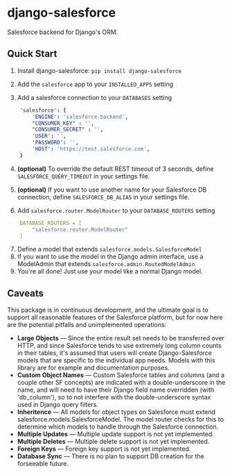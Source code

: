 django-salesforce
=================

Salesforce backend for Django&#39;s ORM.

Quick Start
-----------

1. Install django-salesforce:
   `pip install django-salesforce`

2. Add the `salesforce` app to your `INSTALLED_APPS` setting
3. Add a salesforce connection to your `DATABASES` setting
```yaml
    'salesforce': {
        'ENGINE': 'salesforce.backend',
        "CONSUMER_KEY" : '',
        "CONSUMER_SECRET" : '',
        'USER': '',
        'PASSWORD': '',
        'HOST': 'https://test.salesforce.com',
    }
```

4. **(optional)** To override the default REST timeout of 3 seconds, define `SALESFORCE_QUERY_TIMEOUT` in your settings file.
5. **(optional)** If you want to use another name for your Salesforce DB connection, define `SALESFORCE_DB_ALIAS` in your settings file.

6. Add `salesforce.router.ModelRouter` to your `DATABASE_ROUTERS` setting
```yaml
    DATABASE_ROUTERS = [
        "salesforce.router.ModelRouter"
    ]
```

7. Define a model that extends `salesforce.models.SalesforceModel`
8. If you want to use the model in the Django admin interface, use a ModelAdmin that extends `salesforce.admin.RoutedModelAdmin`
9. You're all done! Just use your model like a normal Django model.

Caveats
-------
This package is in continuous development, and the ultimate goal is to support all reasonable
features of the Salesforce platform, but for now here are the potential pitfalls and unimplemented
operations:

* **Large Objects** — Since the entire result set needs to be transferred over HTTP, and since Salesforce tends to
    use extremely long column counts in their tables, it's assumed that users will create Django-Salesforce models
    that are specific to the individual app needs. Models with this library are for example and documentation purposes.
* **Custom Object Names** — Custom Salesforce tables and columns (and a couple other SF concepts) are indicated
    with a double-underscore in the name, and will need to have their Django field name overridden (with 'db_column'),
    so to not interfere with the double-underscore syntax used in Django query filters.
* **Inheritence** — All models for object types on Salesforce must extend salesforce.models.SalesforceModel. The model
    router checks for this to determine which models to handle through the Salesforce connection.
* **Multiple Updates** — Multiple update support is not yet implemented.
* **Multiple Deletes** — Multiple delete support is not yet implemented.
* **Foreign Keys** — Foreign key support is not yet implemented.
* **Database Sync** — There is no plan to support DB creation for the forseeable future.